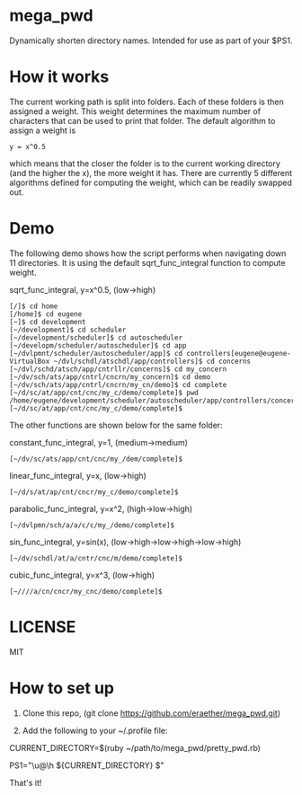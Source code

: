 # mega_pwd
Dynamically shorten directory names.  Intended for use as part of your $PS1.

# How it works
The current working path is split into folders.  Each of these folders is then assigned a weight.  This weight determines the maximum number of characters that can be used to print that folder.  The default algorithm to assign a weight is

    y = x^0.5

which means that the closer the folder is to the current working directory (and the higher the x), the more weight it has.  There are currently 5 different algorithms defined for computing the weight, which can be readily swapped out.

# Demo
The following demo shows how the script performs when navigating down 11 directories.  It is using the default sqrt_func_integral function to compute weight.

sqrt_func_integral, y=x^0.5, (low->high)

    [/]$ cd home
    [/home]$ cd eugene
    [~]$ cd development
    [~/development]$ cd scheduler
    [~/development/scheduler]$ cd autoscheduler
    [~/developm/scheduler/autoscheduler]$ cd app
    [~/dvlpmnt/scheduler/autoscheduler/app]$ cd controllers[eugene@eugene-VirtualBox ~/dvl/schdl/atschdl/app/controllers]$ cd concerns
    [~/dvl/schd/atsch/app/cntrllr/concerns]$ cd my_concern
    [~/dv/sch/ats/app/cntrl/cncrn/my_concern]$ cd demo
    [~/dv/sch/ats/app/cntrl/cncrn/my_cn/demo]$ cd complete
    [~/d/sc/at/app/cnt/cnc/my_c/demo/complete]$ pwd
    /home/eugene/development/scheduler/autoscheduler/app/controllers/concerns/my_concern/demo/complete
    [~/d/sc/at/app/cnt/cnc/my_c/demo/complete]$ 

The other functions are shown below for the same folder:

constant_func_integral, y=1, (medium->medium)

    [~/dv/sc/ats/app/cnt/cnc/my_/dem/complete]$ 
    
linear_func_integral, y=x, (low->high)

    [~/d/s/at/ap/cnt/cncr/my_c/demo/complete]$ 
    
parabolic_func_integral, y=x^2, (high->low->high)

    [~/dvlpmn/sch/a/a/c/c/my_/demo/complete]$ 

sin_func_integral, y=sin(x), (low->high->low->high->low->high)
    
    [~/dv/schdl/at/a/cntr/cnc/m/demo/complete]$ 
    
cubic_func_integral, y=x^3, (low->high)

    [~////a/cn/cncr/my_cnc/demo/complete]$ 

# LICENSE
MIT

# How to set up
1) Clone this repo, (git clone https://github.com/eraether/mega_pwd.git)

2) Add the following to your ~/.profile file:

CURRENT_DIRECTORY=$(ruby ~/path/to/mega_pwd/pretty_pwd.rb)

PS1="\u@\h ${CURRENT_DIRECTORY} \$"


That's it!

